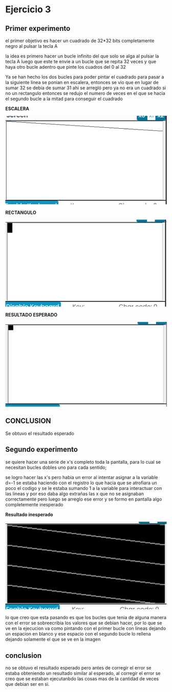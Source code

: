 # Ejercicio 3

## Primer experimento

el primer objetivo es hacer un cuadrado de 32*32 bits completamente negro al pulsar la tecla A

la idea es primero hacer un bucle infinito del que solo se alga al pulsar la tecla A
luego que este te envie a un bucle que se repita 32 veces y que haya otro bucle adentro que pinte los cuadros del 0 al 32

Ya se han hecho los dos bucles para poder pintar el cuadrado para pasar a la siguiente linea se ponian en escalera, entonces se vio que en lugar de sumar 32 se debia de sumar 31 ahi se arregló pero ya no era un cuadrado si no un rectangulo entonces se redujo el numero de veces en el que se hacia el segundo bucle a la mitad para conseguir el cuadrado 

**ESCALERA**

![alt text](image.png)

**RECTANGULO**

![alt text](image-1.png)

**RESULTADO ESPERADO**

![alt text](image-2.png)

## CONCLUSION 

Se obtuvo el resultado esperado 

## Segundo experimento 

se quiere hacer una serie de x's completo toda la pantalla, para lo cual se necesitan bucles dobles uno para cada sentido; 

se logro hacer las x's pero habia un error al intentar asignar a la variable d=-1 se estaba haciendo con el registro lo que hacia que se atrofiara un poco el codigo y se le estaba sumando 1 a la variable para interactuar con las lineas y por eso daba algo extrañas las x que no se asignaban correctamente pero luego se arreglo ese error y se formo en pantalla algo completemente inesperado

**Resultado inesperado**

![alt text](image-3.png)

lo que creo que esta pasando es que los bucles que tenia de alguna manera con el error se sobreecribia los valores que se debian hacer, por lo que se ve en la ejecucion va como pintando con el primer bucle con lineas dejando un espacion en blanco y ese espacio con el segundo bucle lo rellena dejando solamente el que se ve en la imagen 

## conclusion

no se obtuvo el resultado esperado pero antes de corregir el error se estaba obteniendo un resultado similar al esperado, al corregir el error se creo que se estaban ejecutanbdo las cosas mas de la cantidad de veces que debian ser en si.
